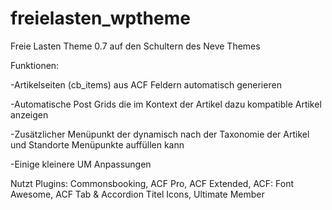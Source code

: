 # freielasten_wptheme

Freie Lasten Theme 0.7 auf den Schultern des Neve Themes

Funktionen:

   -Artikelseiten (cb_items) aus ACF Feldern automatisch generieren
   
   -Automatische Post Grids die im Kontext der Artikel dazu kompatible Artikel anzeigen
   
   -Zusätzlicher Menüpunkt der dynamisch nach der Taxonomie der Artikel und Standorte Menüpunkte auffüllen kann
   
   -Einige kleinere UM Anpassungen

Nutzt Plugins: Commonsbooking, ACF Pro, ACF Extended, ACF: Font Awesome, ACF Tab & Accordion Titel Icons, Ultimate Member
